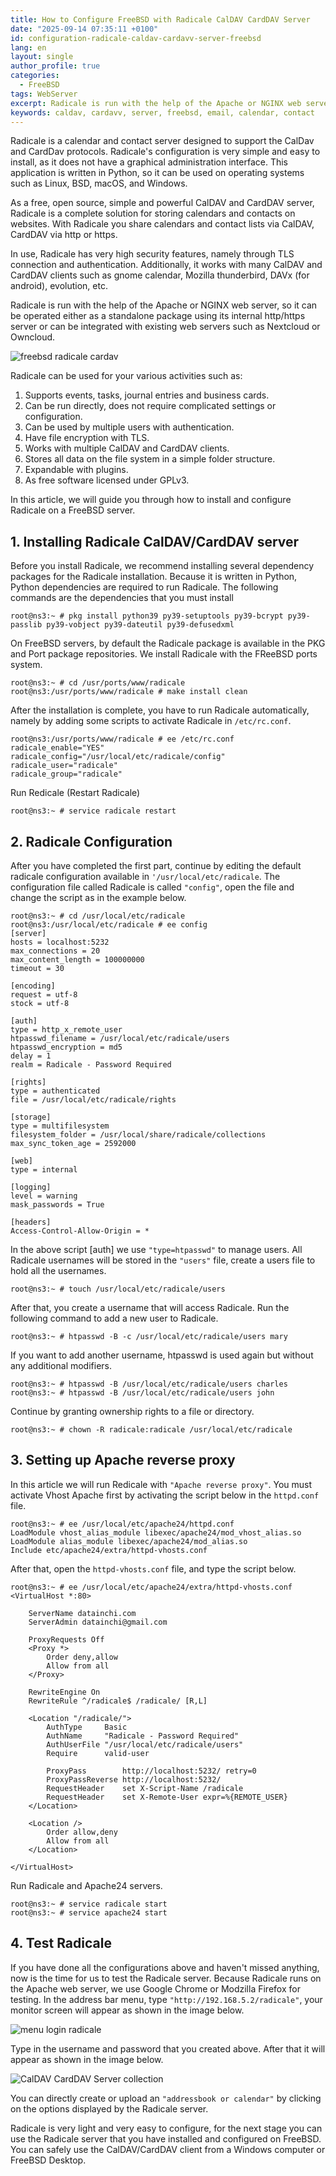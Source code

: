 ```yaml
---
title: How to Configure FreeBSD with Radicale CalDAV CardDAV Server
date: "2025-09-14 07:35:11 +0100"
id: configuration-radicale-caldav-cardavv-server-freebsd
lang: en
layout: single
author_profile: true
categories:
  - FreeBSD
tags: WebServer
excerpt: Radicale is run with the help of the Apache or NGINX web server, so it can be operated either as a standalone package using its internal http/https server or can be integrated with existing web servers such as Nextcloud or Owncloud
keywords: caldav, cardavv, server, freebsd, email, calendar, contact
---
```


Radicale is a calendar and contact server designed to support the CalDav and CardDav protocols. Radicale's configuration is very simple and easy to install, as it does not have a graphical administration interface. This application is written in Python, so it can be used on operating systems such as Linux, BSD, macOS, and Windows.

As a free, open source, simple and powerful CalDAV and CardDAV server, Radicale is a complete solution for storing calendars and contacts on websites. With Radicale you share calendars and contact lists via CalDAV, CardDAV via http or https.

In use, Radicale has very high security features, namely through TLS connection and authentication. Additionally, it works with many CalDAV and CardDAV clients such as gnome calendar, Mozilla thunderbird, DAVx (for android), evolution, etc.

Radicale is run with the help of the Apache or NGINX web server, so it can be operated either as a standalone package using its internal http/https server or can be integrated with existing web servers such as Nextcloud or Owncloud.

![freebsd radicale cardav](https://gitlab.com/unixbsdshell/unixbsdshell.gitlab.io/-/raw/main/img/14_FreeBSD_Radicale_Cover.jpg)

Radicale can be used for your various activities such as:

1. Supports events, tasks, journal entries and business cards.
2. Can be run directly, does not require complicated settings or configuration.
3. Can be used by multiple users with authentication.
4. Have file encryption with TLS.
5. Works with multiple CalDAV and CardDAV clients.
6. Stores all data on the file system in a simple folder structure.
7. Expandable with plugins.
8. As free software licensed under GPLv3.

In this article, we will guide you through how to install and configure Radicale on a FreeBSD server.


## 1. Installing Radicale CalDAV/CardDAV server

Before you install Radicale, we recommend installing several dependency packages for the Radicale installation. Because it is written in Python, Python dependencies are required to run Radicale. The following commands are the dependencies that you must install

```
root@ns3:~ # pkg install python39 py39-setuptools py39-bcrypt py39-passlib py39-vobject py39-dateutil py39-defusedxml
```

On FreeBSD servers, by default the Radicale package is available in the PKG and Port package repositories. We install Radicale with the FReeBSD ports system.

```
root@ns3:~ # cd /usr/ports/www/radicale
root@ns3:/usr/ports/www/radicale # make install clean
```

After the installation is complete, you have to run Radicale automatically, namely by adding some scripts to activate Radicale in `/etc/rc.conf`.

```
root@ns3:/usr/ports/www/radicale # ee /etc/rc.conf
radicale_enable="YES"
radicale_config="/usr/local/etc/radicale/config"
radicale_user="radicale"
radicale_group="radicale"
```

Run Redicale (Restart Radicale)

```
root@ns3:~ # service radicale restart
```

## 2. Radicale Configuration

After you have completed the first part, continue by editing the default radicale configuration available in `'/usr/local/etc/radicale`. The configuration file called Radicale is called `"config"`, open the file and change the script as in the example below.


```
root@ns3:~ # cd /usr/local/etc/radicale
root@ns3:/usr/local/etc/radicale # ee config
[server]
hosts = localhost:5232
max_connections = 20
max_content_length = 100000000
timeout = 30

[encoding]
request = utf-8
stock = utf-8

[auth]
type = http_x_remote_user
htpasswd_filename = /usr/local/etc/radicale/users
htpasswd_encryption = md5
delay = 1
realm = Radicale - Password Required

[rights]
type = authenticated
file = /usr/local/etc/radicale/rights

[storage]
type = multifilesystem
filesystem_folder = /usr/local/share/radicale/collections
max_sync_token_age = 2592000

[web]
type = internal

[logging]
level = warning
mask_passwords = True

[headers]
Access-Control-Allow-Origin = *
```

In the above script [auth] we use `"type=htpasswd"` to manage users. All Radicale usernames will be stored in the `"users"` file, create a users file to hold all the usernames.

```
root@ns3:~ # touch /usr/local/etc/radicale/users
```

After that, you create a username that will access Radicale. Run the following command to add a new user to Radicale.

```
root@ns3:~ # htpasswd -B -c /usr/local/etc/radicale/users mary
```

If you want to add another username, htpasswd is used again but without any additional modifiers.

```
root@ns3:~ # htpasswd -B /usr/local/etc/radicale/users charles
root@ns3:~ # htpasswd -B /usr/local/etc/radicale/users john
```

Continue by granting ownership rights to a file or directory.

```
root@ns3:~ # chown -R radicale:radicale /usr/local/etc/radicale
```

## 3. Setting up Apache reverse proxy

In this article we will run Redicale with `"Apache reverse proxy"`. You must activate Vhost Apache first by activating the script below in the `httpd.conf` file.

```
root@ns3:~ # ee /usr/local/etc/apache24/httpd.conf
LoadModule vhost_alias_module libexec/apache24/mod_vhost_alias.so
LoadModule alias_module libexec/apache24/mod_alias.so
Include etc/apache24/extra/httpd-vhosts.conf
```

After that, open the `httpd-vhosts.conf` file, and type the script below.

```
root@ns3:~ # ee /usr/local/etc/apache24/extra/httpd-vhosts.conf
<VirtualHost *:80>
        
    ServerName datainchi.com
    ServerAdmin datainchi@gmail.com

    ProxyRequests Off
    <Proxy *>
        Order deny,allow
        Allow from all
    </Proxy>

    RewriteEngine On
    RewriteRule ^/radicale$ /radicale/ [R,L]

    <Location "/radicale/">
        AuthType     Basic
        AuthName     "Radicale - Password Required"
        AuthUserFile "/usr/local/etc/radicale/users"
        Require      valid-user

        ProxyPass        http://localhost:5232/ retry=0
        ProxyPassReverse http://localhost:5232/
        RequestHeader    set X-Script-Name /radicale
        RequestHeader    set X-Remote-User expr=%{REMOTE_USER}
    </Location>

    <Location />
        Order allow,deny
        Allow from all
    </Location>

</VirtualHost>
```

Run Radicale and Apache24 servers.

```
root@ns3:~ # service radicale start
root@ns3:~ # service apache24 start
```

## 4. Test Radicale

If you have done all the configurations above and haven't missed anything, now is the time for us to test the Radicale server. Because Radicale runs on the Apache web server, we use Google Chrome or Modzilla Firefox for testing. In the address bar menu, type `"http://192.168.5.2/radicale"`, your monitor screen will appear as shown in the image below.

![menu login radicale](https://gitlab.com/unixbsdshell/unixbsdshell.gitlab.io/-/raw/main/img/14menu_login.jpg)


Type in the username and password that you created above. After that it will appear as shown in the image below.


![CalDAV CardDAV Server collection](https://gitlab.com/unixbsdshell/unixbsdshell.gitlab.io/-/raw/main/img/14CalDAV_CardDAV_Server_collection.jpg)

You can directly create or upload an `"addressbook or calendar"` by clicking on the options displayed by the Radicale server.

Radicale is very light and very easy to configure, for the next stage you can use the Radicale server that you have installed and configured on FreeBSD. You can safely use the CalDAV/CardDAV client from a Windows computer or FreeBSD Desktop.